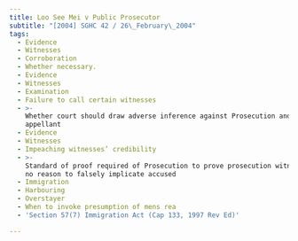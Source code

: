 ```yaml
---
title: Loo See Mei v Public Prosecutor
subtitle: "[2004] SGHC 42 / 26\_February\_2004"
tags:
  - Evidence
  - Witnesses
  - Corroboration
  - Whether necessary.
  - Evidence
  - Witnesses
  - Examination
  - Failure to call certain witnesses
  - >-
    Whether court should draw adverse inference against Prosecution and
    appellant
  - Evidence
  - Witnesses
  - Impeaching witnesses’ credibility
  - >-
    Standard of proof required of Prosecution to prove prosecution witness had
    no reason to falsely implicate accused
  - Immigration
  - Harbouring
  - Overstayer
  - When to invoke presumption of mens rea
  - 'Section 57(7) Immigration Act (Cap 133, 1997 Rev Ed)'

---
```


